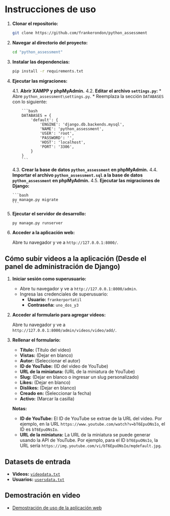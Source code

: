 # Instrucciones de uso

1.  **Clonar el repositorio:**

    ```bash
    git clone https://github.com/frankerondon/python_assessment
    ```

2.  **Navegar al directorio del proyecto:**

    ```bash
    cd "python_assessment"
    ```

3.  **Instalar las dependencias:**

    ```bash
    pip install -r requirements.txt
    ```

4.  **Ejecutar las migraciones:**

    4.1. **Abrir XAMPP y phpMyAdmin.**
    4.2. **Editar el archivo `settings.py`:**
        * Abre `python_assessment\settings.py`.
        * Reemplaza la sección `DATABASES` con lo siguiente:

            ```bash
            DATABASES = {
                'default': {
                    'ENGINE': 'django.db.backends.mysql',
                    'NAME': 'python_assessment',
                    'USER': 'root',
                    'PASSWORD': '',
                    'HOST': 'localhost',
                    'PORT': '3306',
                }
            }
            ```

    4.3. **Crear la base de datos `python_assessment` en phpMyAdmin.**
    4.4. **Importar el archivo `python_assessment.sql` a la base de datos `python_assessment` en phpMyAdmin.**
    4.5. **Ejecutar las migraciones de Django:**

        ```bash
        py manage.py migrate
        ```

5.  **Ejecutar el servidor de desarrollo:**

    ```bash
    py manage.py runserver
    ```

6.  **Acceder a la aplicación web:**

    Abre tu navegador y ve a `http://127.0.0.1:8000/`.

## Cómo subir videos a la aplicación (Desde el panel de administración de Django)

1.  **Iniciar sesión como superusuario:**

    * Abre tu navegador y ve a `http://127.0.0.1:8000/admin`.
    * Ingresa las credenciales de superusuario:
        * **Usuario:** `frankerportatil`
        * **Contraseña:** `uno_dos_y3`

2.  **Acceder al formulario para agregar videos:**

    Abre tu navegador y ve a `http://127.0.0.1:8000/admin/videos/video/add/`.

3.  **Rellenar el formulario:**

    * **Título:** (Título del video)
    * **Vistas:** (Dejar en blanco)
    * **Autor:** (Seleccionar el autor)
    * **ID de YouTube:** (ID del video de YouTube)
    * **URL de la miniatura:** (URL de la miniatura de YouTube)
    * **Slug:** (Dejar en blanco o ingresar un slug personalizado)
    * **Likes:** (Dejar en blanco)
    * **Dislikes:** (Dejar en blanco)
    * **Creado en:** (Seleccionar la fecha)
    * **Activo:** (Marcar la casilla)

    **Notas:**

    * **ID de YouTube:** El ID de YouTube se extrae de la URL del video. Por ejemplo, en la URL `https://www.youtube.com/watch?v=bT6EpuONsIo`, el ID es `bT6EpuONsIo`.
    * **URL de la miniatura:** La URL de la miniatura se puede generar usando la API de YouTube. Por ejemplo, para el ID `bT6EpuONsIo`, la URL sería `https://img.youtube.com/vi/bT6EpuONsIo/mqdefault.jpg`.

## Datasets de entrada

* **Videos:** [`videodata.txt`](videodata.txt)
* **Usuarios:** [`usersdata.txt`](usersdata.txt)

## Demostración en video

* [Demostración de uso de la aplicación web](https://youtu.be/6O4ZHC-g9qU)